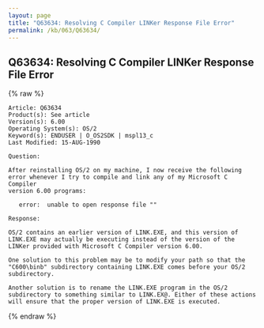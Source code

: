 ```yaml
---
layout: page
title: "Q63634: Resolving C Compiler LINKer Response File Error"
permalink: /kb/063/Q63634/
---
```


## Q63634: Resolving C Compiler LINKer Response File Error

{% raw %}

	Article: Q63634
	Product(s): See article
	Version(s): 6.00
	Operating System(s): OS/2
	Keyword(s): ENDUSER | O_OS2SDK | mspl13_c
	Last Modified: 15-AUG-1990
	
	Question:
	
	After reinstalling OS/2 on my machine, I now receive the following
	error whenever I try to compile and link any of my Microsoft C Compiler
	version 6.00 programs:
	
	   error:  unable to open response file ""
	
	Response:
	
	OS/2 contains an earlier version of LINK.EXE, and this version of
	LINK.EXE may actually be executing instead of the version of the
	LINKer provided with Microsoft C Compiler version 6.00.
	
	One solution to this problem may be to modify your path so that the
	"C600\binb" subdirectory containing LINK.EXE comes before your OS/2
	subdirectory.
	
	Another solution is to rename the LINK.EXE program in the OS/2
	subdirectory to something similar to LINK.EX@. Either of these actions
	will ensure that the proper version of LINK.EXE is executed.

{% endraw %}

